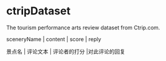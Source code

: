 # ctripDataset
The tourism performance arts review dataset from Ctrip.com.

sceneryName	| content   |	 score       |	reply

景点名      |	评论文本	|  评论者的打分	|对此评论的回复
